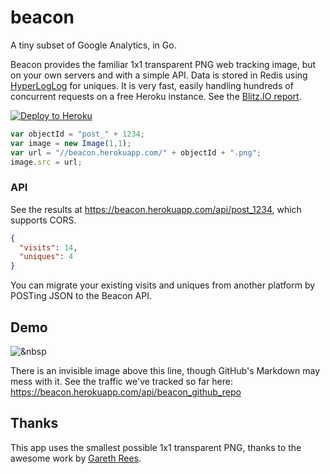# beacon
A tiny subset of Google Analytics, in Go.

Beacon provides the familiar 1x1 transparent PNG web tracking image, but on your own servers and with a simple API. Data is stored in Redis using [HyperLogLog](http://en.wikipedia.org/wiki/HyperLogLog) for uniques. It is very fast, easily handling hundreds of concurrent requests on a free Heroku instance. See the [Blitz.IO report](https://www.blitz.io/report/7a814fea9048b3a38332eed44bbfe466).

[![Deploy to Heroku](https://www.herokucdn.com/deploy/button.png)](https://heroku.com/deploy)

```javascript
var objectId = "post_" + 1234;
var image = new Image(1,1);
var url = "//beacon.herokuapp.com/" + objectId + ".png";
image.src = url;
```

### API
See the results at https://beacon.herokuapp.com/api/post_1234, which supports CORS.

```json
{
  "visits": 14,
  "uniques": 4
}
```

You can migrate your existing visits and uniques from another platform by POSTing JSON to the Beacon API.

## Demo

![&nbsp](https://beacon.herokuapp.com/beacon_github_repo.png)

There is an invisible image above this line, though GitHub's Markdown may mess with it. See the traffic we've tracked so far here: https://beacon.herokuapp.com/api/beacon_github_repo

## Thanks

This app uses the smallest possible 1x1 transparent PNG, thanks to the awesome work by [Gareth Rees](http://garethrees.org/2007/11/14/pngcrush/).
